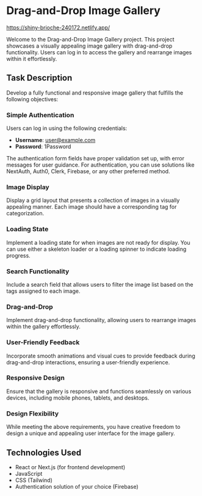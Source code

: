 # Drag-and-Drop Image Gallery
https://shiny-brioche-240172.netlify.app/

Welcome to the Drag-and-Drop Image Gallery project. This project showcases a visually appealing image gallery with drag-and-drop functionality. Users can log in to access the gallery and rearrange images within it effortlessly.

## Task Description

Develop a fully functional and responsive image gallery that fulfills the following objectives:

### Simple Authentication

Users can log in using the following credentials:

-   **Username**: user@example.com
-   **Password**: 1Password

The authentication form fields have proper validation set up, with error messages for user guidance. For authentication, you can use solutions like NextAuth, Auth0, Clerk, Firebase, or any other preferred method.

### Image Display

Display a grid layout that presents a collection of images in a visually appealing manner. Each image should have a corresponding tag for categorization.

### Loading State

Implement a loading state for when images are not ready for display. You can use either a skeleton loader or a loading spinner to indicate loading progress.

### Search Functionality

Include a search field that allows users to filter the image list based on the tags assigned to each image.

### Drag-and-Drop

Implement drag-and-drop functionality, allowing users to rearrange images within the gallery effortlessly.

### User-Friendly Feedback

Incorporate smooth animations and visual cues to provide feedback during drag-and-drop interactions, ensuring a user-friendly experience.

### Responsive Design

Ensure that the gallery is responsive and functions seamlessly on various devices, including mobile phones, tablets, and desktops.

### Design Flexibility

While meeting the above requirements, you have creative freedom to design a unique and appealing user interface for the image gallery.

## Technologies Used

-   React or Next.js (for frontend development)
-   JavaScript
-   CSS (Tailwind)
-   Authentication solution of your choice (Firebase)
